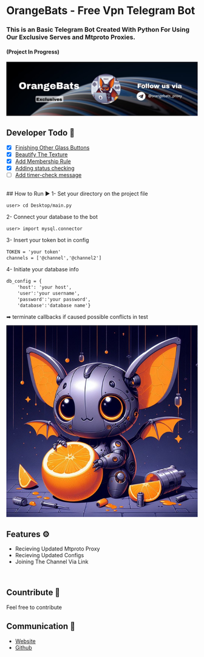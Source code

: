# OrangeBats - Free Vpn Telegram Bot
### This is an Basic Telegram Bot Created With Python For Using Our Exclusive Serves and Mtproto Proxies.
#### (Project In Progress)

![banner](img/banner.jpg)

## Developer Todo 📝
- [x] [Finishing Other Glass Buttons]()
- [x] [Beautify The Texture]()
- [x] [Add Membership Rule]()
- [x] [Adding status checking]()
- [ ] [Add timer-check message]()

<br>
## How to Run ▶
1- Set your directory on the project file

```
user> cd Desktop/main.py
```
2- Connect your database to the bot
```
user> import mysql.connector
```
3- Insert your token bot in config 
```
TOKEN = 'your token'
channels = ['@channel','@channel2']
```
4- Initiate your database info
```
db_config = {
    'host': 'your host',
    'user':'your username',
    'password':'your password',
    'database':'database name'}
```
➡ terminate callbacks if caused possible conflicts in test


![orangebats-pfp](img/profile.jpg)
## Features ⚙
* Recieving Updated Mtproto Proxy
* Recieving Updated Configs
* Joining The Channel Via Link

<br>

## Countribute 🤝
Feel free to contribute

## Communication 💌
* [Website](https://www.pariya-tavangar.ir)
* [Github](https://github.com/Ptavangar)
